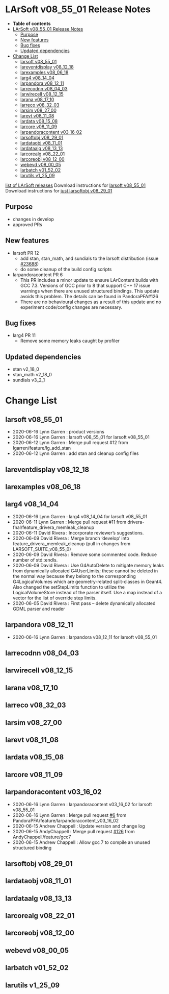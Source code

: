 LArSoft v08_55_01 Release Notes
======================================================================

-   **Table of contents**
-   [LArSoft v08_55_01 Release Notes](#LArSoft-v08_55_01-Release-Notes)
    -   [Purpose](#Purpose)
    -   [New features](#New-features)
    -   [Bug fixes](#Bug-fixes)
    -   [Updated dependencies](#Updated-dependencies)
-   [Change List](#Change-List)
    -   [larsoft v08_55_01](#larsoft-v08_55_01)
    -   [lareventdisplay v08_12_18](#lareventdisplay-v08_12_18)
    -   [larexamples v08_06_18](#larexamples-v08_06_18)
    -   [larg4 v08_14_04](#larg4-v08_14_04)
    -   [larpandora v08_12_11](#larpandora-v08_12_11)
    -   [larrecodnn v08_04_03](#larrecodnn-v08_04_03)
    -   [larwirecell v08_12_15](#larwirecell-v08_12_15)
    -   [larana v08_17_10](#larana-v08_17_10)
    -   [larreco v08_32_03](#larreco-v08_32_03)
    -   [larsim v08_27_00](#larsim-v08_27_00)
    -   [larevt v08_11_08](#larevt-v08_11_08)
    -   [lardata v08_15_08](#lardata-v08_15_08)
    -   [larcore v08_11_09](#larcore-v08_11_09)
    -   [larpandoracontent v03_16_02](#larpandoracontent-v03_16_02)
    -   [larsoftobj v08_29_01](#larsoftobj-v08_29_01)
    -   [lardataobj v08_11_01](#lardataobj-v08_11_01)
    -   [lardataalg v08_13_13](#lardataalg-v08_13_13)
    -   [larcorealg v08_22_01](#larcorealg-v08_22_01)
    -   [larcoreobj v08_12_00](#larcoreobj-v08_12_00)
    -   [webevd v08_00_05](#webevd-v08_00_05)
    -   [larbatch v01_52_02](#larbatch-v01_52_02)
    -   [larutils v1_25_09](#larutils-v1_25_09)

[list of LArSoft releases](LArSoft_release_list)
Download instructions for [larsoft v08_55_01](http://scisoft.fnal.gov/scisoft/bundles/larsoft/v08_55_01/larsoft-v08_55_01.html)
Download instructions for [just larsoftobj v08_29_01](http://scisoft.fnal.gov/scisoft/bundles/larsoftobj/v08_29_01/larsoftobj-v08_29_01.html)

Purpose
--------------------

-   changes in develop
-   approved PRs

New features
------------------------------

-   larsoft PR 12
    -   add stan, stan_math, and sundials to the larsoft distribution (issue [\#23688](/redmine/issues/23688 "Support: Requesting new UPS packages CVODES, Stan-math, Stan (and new version of Eigen) (Closed)"))
    -   do some cleanup of the build config scripts
-   larpandoracontent PR 6
    -   This PR includes a minor update to ensure LArContent builds with GCC 7.3. Versions of GCC prior to 8 that support C++ 17 issue warnings when there are unused structured bindings. This update avoids this problem. The details can be found in PandoraPFA\#126
    -   There are no behavioural changes as a result of this update and no experiment code/config changes are necessary.

Bug fixes
------------------------

-   larg4 PR 11
    -   Remove some memory leaks caught by profiler

Updated dependencies
----------------------------------------------

-   stan v2_18_0
-   stan_math v2_18_0
-   sundials v3_2_1

Change List
============================

larsoft v08_55_01
------------------------------------------

-   2020-06-16 Lynn Garren : product versions
-   2020-06-16 Lynn Garren : larsoft v08_55_01 for larsoft v08_55_01
-   2020-06-12 Lynn Garren : Merge pull request \#12 from lgarren/feature/lg_add_stan
-   2020-06-12 Lynn Garren : add stan and cleanup config files

lareventdisplay v08_12_18
----------------------------------------------------------

larexamples v08_06_18
--------------------------------------------------

larg4 v08_14_04
--------------------------------------

-   2020-06-16 Lynn Garren : larg4 v08_14_04 for larsoft v08_55_01
-   2020-06-11 Lynn Garren : Merge pull request \#11 from drivera-fnal/feature_drivera_memleak_cleanup
-   2020-06-11 David Rivera : Incorporate reviewer’s suggestions.
-   2020-06-09 David Rivera : Merge branch ‘develop’ into feature_drivera_memleak_cleanup (pull in changes from LARSOFT_SUITE_v08_55_0)
-   2020-06-09 David Rivera : Remove some commented code. Reduce number of std::endls.
-   2020-06-09 David Rivera : Use G4AutoDelete to mitigate memory leaks from dynamically allocated G4UserLimits; these cannot be deleted in the normal way because they belong to the corresponding G4LogicalVolumes which are geometry-related split-classes in Geant4. Also changed the setStepLimits function to utilize the LogicalVolumeStore instead of the parser itself. Use a map instead of a vector for the list of override step limits.
-   2020-06-05 David Rivera : First pass – delete dynamically allocated GDML parser and reader

larpandora v08_12_11
------------------------------------------------

-   2020-06-16 Lynn Garren : larpandora v08_12_11 for larsoft v08_55_01

larrecodnn v08_04_03
------------------------------------------------

larwirecell v08_12_15
--------------------------------------------------

larana v08_17_10
----------------------------------------

larreco v08_32_03
------------------------------------------

larsim v08_27_00
----------------------------------------

larevt v08_11_08
----------------------------------------

lardata v08_15_08
------------------------------------------

larcore v08_11_09
------------------------------------------

larpandoracontent v03_16_02
--------------------------------------------------------------

-   2020-06-16 Lynn Garren : larpandoracontent v03_16_02 for larsoft v08_55_01
-   2020-06-16 Lynn Garren : Merge pull request [\#6](/redmine/issues/6 "Feature: Non-KCA Remediation (New)") from PandoraPFA/feature/larpandoracontent_v03_16_02
-   2020-06-15 Andrew Chappell : Update version and change log
-   2020-06-15 AndyChappell : Merge pull request [\#126](/redmine/issues/126 "Bug: REQUESTER_GROUP needs to be calculated using a different date when people are re-orged while req ... (New)") from AndyChappell/feature/gcc7
-   2020-06-15 Andrew Chappell : Allow gcc 7 to compile an unused structured binding

larsoftobj v08_29_01
------------------------------------------------

lardataobj v08_11_01
------------------------------------------------

lardataalg v08_13_13
------------------------------------------------

larcorealg v08_22_01
------------------------------------------------

larcoreobj v08_12_00
------------------------------------------------

webevd v08_00_05
----------------------------------------

larbatch v01_52_02
--------------------------------------------

larutils v1_25_09
------------------------------------------
